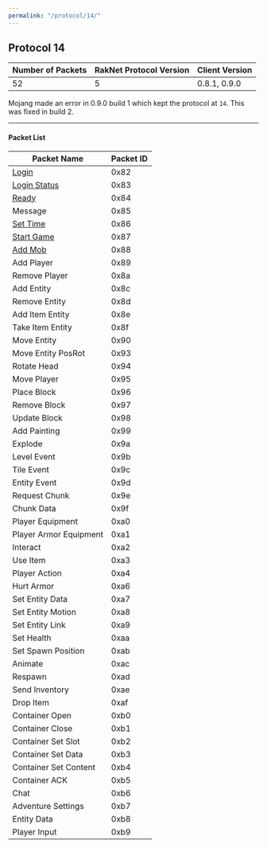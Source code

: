 ```yaml
---
permalink: "/protocol/14/"
---
```


## Protocol 14

| Number of Packets | RakNet Protocol Version | Client Version |
| ----------------- | ----------------------- | -------------- |
| 52                | 5                       | 0.8.1, 0.9.0   |

Mojang made an error in 0.9.0 build 1 which kept the protocol at `14`. This was fixed in build 2.

---

#### Packet List

| Packet Name                   | Packet ID |     
| ----------------------------- | --------- |  
| [Login](login/)               | 0x82      |     
| [Login Status](login-status/) | 0x83      |     
| [Ready](ready/)               | 0x84      |    
| Message                       | 0x85      |     
| [Set Time](set-time/)         | 0x86      |     
| [Start Game](start-game/)     | 0x87      |     
| [Add Mob](add-mob/)           | 0x88      |     
| Add Player                    | 0x89      |     
| Remove Player                 | 0x8a      |     
| Add Entity                    | 0x8c      |     
| Remove Entity                 | 0x8d      |     
| Add Item Entity               | 0x8e      |     
| Take Item Entity              | 0x8f      |     
| Move Entity                   | 0x90      |     
| Move Entity PosRot            | 0x93      |     
| Rotate Head                   | 0x94      |     
| Move Player                   | 0x95      |     
| Place Block                   | 0x96      |     
| Remove Block                  | 0x97      |     
| Update Block                  | 0x98      |     
| Add Painting                  | 0x99      |     
| Explode                       | 0x9a      |     
| Level Event                   | 0x9b      |     
| Tile Event                    | 0x9c      |     
| Entity Event                  | 0x9d      |     
| Request Chunk                 | 0x9e      |     
| Chunk Data                    | 0x9f      |     
| Player Equipment              | 0xa0      |     
| Player Armor Equipment        | 0xa1      |     
| Interact                      | 0xa2      |     
| Use Item                      | 0xa3      |     
| Player Action                 | 0xa4      |     
| Hurt Armor                    | 0xa6      |     
| Set Entity Data               | 0xa7      |     
| Set Entity Motion             | 0xa8      |     
| Set Entity Link               | 0xa9      |     
| Set Health                    | 0xaa      |     
| Set Spawn Position            | 0xab      |     
| Animate                       | 0xac      |     
| Respawn                       | 0xad      |     
| Send Inventory                | 0xae      |     
| Drop Item                     | 0xaf      |     
| Container Open                | 0xb0      |     
| Container Close               | 0xb1      |     
| Container Set Slot            | 0xb2      |     
| Container Set Data            | 0xb3      |     
| Container Set Content         | 0xb4      |     
| Container ACK                 | 0xb5      |     
| Chat                          | 0xb6      |     
| Adventure Settings            | 0xb7      |     
| Entity Data                   | 0xb8      |     
| Player Input                  | 0xb9      |     
